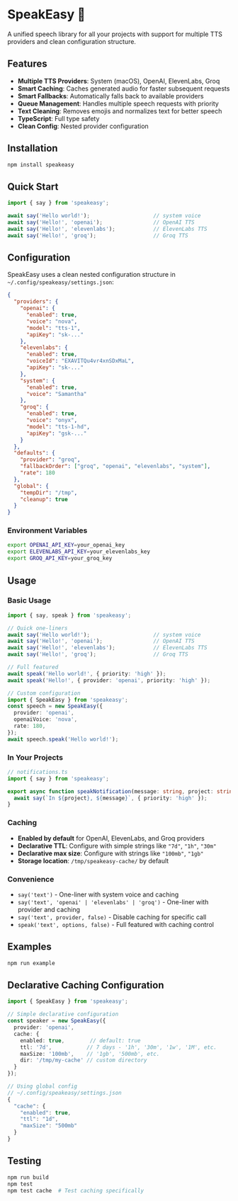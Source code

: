 # SpeakEasy 🎤

A unified speech library for all your projects with support for multiple TTS providers and clean configuration structure.

## Features

- **Multiple TTS Providers**: System (macOS), OpenAI, ElevenLabs, Groq
- **Smart Caching**: Caches generated audio for faster subsequent requests
- **Smart Fallbacks**: Automatically falls back to available providers
- **Queue Management**: Handles multiple speech requests with priority
- **Text Cleaning**: Removes emojis and normalizes text for better speech
- **TypeScript**: Full type safety
- **Clean Config**: Nested provider configuration

## Installation

```bash
npm install speakeasy
```

## Quick Start

```typescript
import { say } from 'speakeasy';

await say('Hello world!');                    // system voice
await say('Hello!', 'openai');                // OpenAI TTS
await say('Hello!', 'elevenlabs');            // ElevenLabs TTS  
await say('Hello!', 'groq');                  // Groq TTS
```

## Configuration

SpeakEasy uses a clean nested configuration structure in `~/.config/speakeasy/settings.json`:

```json
{
  "providers": {
    "openai": {
      "enabled": true,
      "voice": "nova",
      "model": "tts-1",
      "apiKey": "sk-..."
    },
    "elevenlabs": {
      "enabled": true,
      "voiceId": "EXAVITQu4vr4xnSDxMaL",
      "apiKey": "sk-..."
    },
    "system": {
      "enabled": true,
      "voice": "Samantha"
    },
    "groq": {
      "enabled": true,
      "voice": "onyx",
      "model": "tts-1-hd",
      "apiKey": "gsk-..."
    }
  },
  "defaults": {
    "provider": "groq",
    "fallbackOrder": ["groq", "openai", "elevenlabs", "system"],
    "rate": 180
  },
  "global": {
    "tempDir": "/tmp",
    "cleanup": true
  }
}
```

### Environment Variables

```bash
export OPENAI_API_KEY=your_openai_key
export ELEVENLABS_API_KEY=your_elevenlabs_key
export GROQ_API_KEY=your_groq_key
```

## Usage

### Basic Usage

```typescript
import { say, speak } from 'speakeasy';

// Quick one-liners
await say('Hello world!');                    // system voice
await say('Hello!', 'openai');                // OpenAI TTS
await say('Hello!', 'elevenlabs');            // ElevenLabs TTS
await say('Hello!', 'groq');                  // Groq TTS

// Full featured
await speak('Hello world!', { priority: 'high' });
await speak('Hello!', { provider: 'openai', priority: 'high' });

// Custom configuration
import { SpeakEasy } from 'speakeasy';
const speech = new SpeakEasy({
  provider: 'openai',
  openaiVoice: 'nova',
  rate: 180,
});
await speech.speak('Hello world!');
```

### In Your Projects

```typescript
// notifications.ts
import { say } from 'speakeasy';

export async function speakNotification(message: string, project: string) {
  await say(`In ${project}, ${message}`, { priority: 'high' });
}
```

### Caching
- **Enabled by default** for OpenAI, ElevenLabs, and Groq providers
- **Declarative TTL**: Configure with simple strings like `"7d"`, `"1h"`, `"30m"`
- **Declarative max size**: Configure with strings like `"100mb"`, `"1gb"`
- **Storage location**: `/tmp/speakeasy-cache/` by default

### Convenience
- `say('text')` - One-liner with system voice and caching
- `say('text', 'openai' | 'elevenlabs' | 'groq')` - One-liner with provider and caching
- `say('text', provider, false)` - Disable caching for specific call
- `speak('text', options, false)` - Full featured with caching control

## Examples

```bash
npm run example
```

## Declarative Caching Configuration

```typescript
import { SpeakEasy } from 'speakeasy';

// Simple declarative configuration
const speaker = new SpeakEasy({
  provider: 'openai',
  cache: {
    enabled: true,        // default: true
    ttl: '7d',           // 7 days - '1h', '30m', '1w', '1M', etc.
    maxSize: '100mb',    // '1gb', '500mb', etc.
    dir: '/tmp/my-cache' // custom directory
  }
});

// Using global config
// ~/.config/speakeasy/settings.json
{
  "cache": {
    "enabled": true,
    "ttl": "1d",
    "maxSize": "500mb"
  }
}
```

## Testing

```bash
npm run build
npm test
npm test cache  # Test caching specifically
```